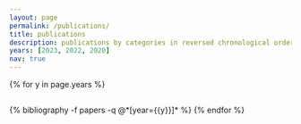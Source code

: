 ```yaml
---
layout: page
permalink: /publications/
title: publications
description: publications by categories in reversed chronological order. generated by jekyll-scholar.
years: [2023, 2022, 2020]
nav: true
---
```


<div class="publications">

{% for y in page.years %}
  <h2></h2>
  {% bibliography -f papers -q @*[year={{y}}]* %}
{% endfor %}

</div>
